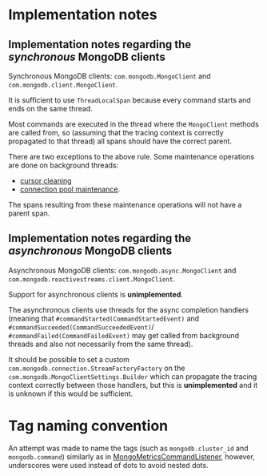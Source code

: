 # Implementation notes

## Implementation notes regarding the *synchronous* MongoDB clients

Synchronous MongoDB clients: `com.mongodb.MongoClient` and `com.mongodb.client.MongoClient`.

It is sufficient to use `ThreadLocalSpan` because every command starts and ends on the same thread.

Most commands are executed in the thread where the `MongoClient` methods are called from, so (assuming that the tracing
context is correctly propagated to that thread) all spans should have the correct parent.

There are two exceptions to the above rule. Some maintenance operations are done on background threads:
 * [cursor cleaning](https://github.com/mongodb/mongo-java-driver/blob/67c9f738ae44bc15befb822644e7266634c7dcf5/driver-legacy/src/main/com/mongodb/MongoClient.java#L802)
 * [connection pool maintenance](https://github.com/mongodb/mongo-java-driver/blob/67c9f738ae44bc15befb822644e7266634c7dcf5/driver-core/src/main/com/mongodb/internal/connection/DefaultConnectionPool.java#L95).

The spans resulting from these maintenance operations will not have a parent span.

## Implementation notes regarding the *asynchronous* MongoDB clients

Asynchronous MongoDB clients: `com.mongodb.async.MongoClient` and `com.mongodb.reactivestreams.client.MongoClient`.

Support for asynchronous clients is **unimplemented**.

The asynchronous clients use threads for the async completion handlers (meaning that
`#commandStarted(CommandStartedEvent)` and `#commandSucceeded(CommandSucceededEvent)`/
`#commandFailed(CommandFailedEvent)` may get called from background threads and also not necessarily from the same
thread).

It should be possible to set a custom `com.mongodb.connection.StreamFactoryFactory` on the
`com.mongodb.MongoClientSettings.Builder` which can propagate the tracing context correctly between those handlers,
but this is **unimplemented** and it is unknown if this would be sufficient.

# Tag naming convention

An attempt was made to name the tags (such as `mongodb.cluster_id` and `mongodb.command`) similarly as in
[MongoMetricsCommandListener](https://github.com/micrometer-metrics/micrometer/blob/master/micrometer-core/src/main/java/io/micrometer/core/instrument/binder/mongodb/MongoMetricsCommandListener.java),
however, underscores were used instead of dots to avoid nested dots.
